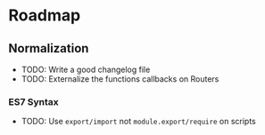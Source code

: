 # Roadmap

## Normalization

* TODO: Write a good changelog file
* TODO: Externalize the functions callbacks on Routers

### ES7 Syntax

* TODO: Use `export/import` not `module.export/require` on scripts
